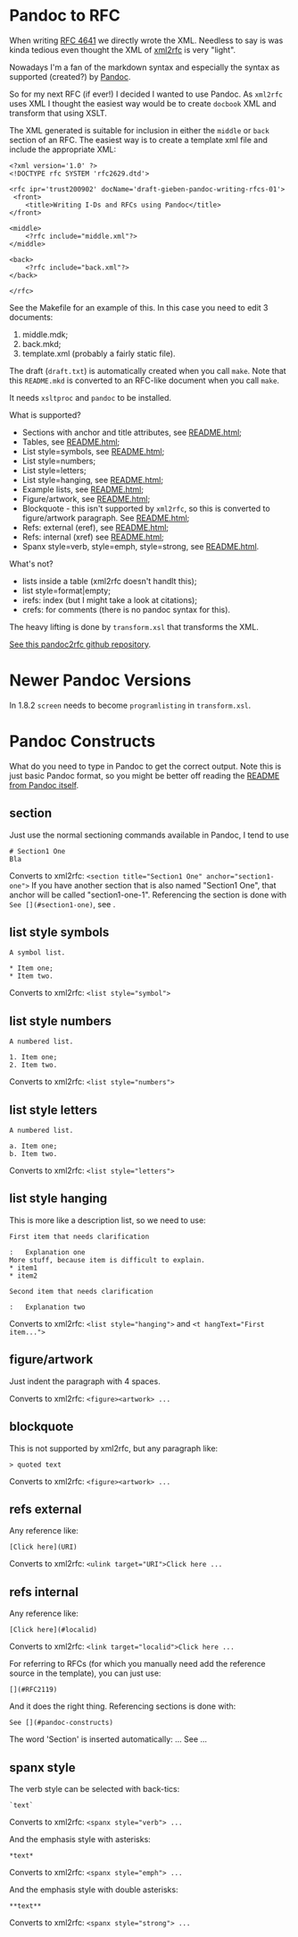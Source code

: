 # Pandoc to RFC

When writing [RFC 4641](RFC4641) we directly wrote the
XML. Needless to say is was kinda tedious even thought the XML of [xml2rfc](http://xml.resource.org/)
is very "light".

Nowadays I'm a fan of the markdown syntax and especially the syntax as supported (created?)
by [Pandoc](http://johnmacfarlane.net/pandoc/).

So for my next RFC (if ever!) I decided I wanted to use Pandoc. As `xml2rfc` uses XML
I thought the easiest way would be to create `docbook` XML and transform that using
XSLT.

The XML generated is suitable for inclusion in either the `middle` or `back` section
of an RFC. The easiest way is to create a template xml file and include the appropriate
XML:

    <?xml version='1.0' ?>
    <!DOCTYPE rfc SYSTEM 'rfc2629.dtd'>

    <rfc ipr='trust200902' docName='draft-gieben-pandoc-writing-rfcs-01'>
     <front>
        <title>Writing I-Ds and RFCs using Pandoc</title>
    </front>

    <middle>
        <?rfc include="middle.xml"?>
    </middle>

    <back>
        <?rfc include="back.xml"?>
    </back>

    </rfc>

See the Makefile for an example of this. In this case you need to edit
3 documents:

1. middle.mdk;
1. back.mkd;
1. template.xml (probably a fairly static file).

The draft (`draft.txt`) is automatically created when you call `make`. 
Note that this `README.mkd` is converted to an RFC-like document when you call `make`.

It needs `xsltproc` and `pandoc` to be installed.

What is supported?

* Sections with anchor and title attributes, see [README.html](http://johnmacfarlane.net/pandoc/README.html#headers);
* Tables, see [README.html](http://johnmacfarlane.net/pandoc/README.html#tables);
* List style=symbols, see [README.html](http://johnmacfarlane.net/pandoc/README.html#lists);
* List style=numbers;
* List style=letters;
* List style=hanging, see [README.html](http://johnmacfarlane.net/pandoc/README.html#definition-lists);
* Example lists, see [README.html](http://johnmacfarlane.net/pandoc/README.html#numbered-example-lists);
* Figure/artwork, see [README.html](http://johnmacfarlane.net/pandoc/README.html#indented-code-blocks);
* Blockquote - this isn't supported by `xml2rfc`, so this is converted to
    figure/artwork paragraph. See [README.html](http://johnmacfarlane.net/pandoc/README.html#block-quotations);
* Refs: external (eref), see [README.html](http://johnmacfarlane.net/pandoc/README.html#inline-links);
* Refs: internal (xref) see [README.html](http://johnmacfarlane.net/pandoc/README.html#header-identifiers-in-html);
* Spanx style=verb, style=emph, style=strong, see [README.html](http://johnmacfarlane.net/pandoc/README.html#inline-formatting).

What's not?

* lists inside a table (xml2rfc doesn't handlt this);
* list style=format|empty;
* irefs: index (but I might take a look at citations);
* crefs: for comments (there is no pandoc syntax for this).

The heavy lifting is done by `transform.xsl` that transforms the XML.

[See this pandoc2rfc github repository](https://github.com/miekg/pandoc2rfc).

# Newer Pandoc Versions

In 1.8.2 `screen` needs to become `programlisting` in `transform.xsl`.

# Pandoc Constructs

What do you need to type in Pandoc to get the correct output. Note this
is just basic Pandoc format, so you might be better off reading the
[README from Pandoc itself](http://johnmacfarlane.net/pandoc/README.html).

## section
Just use the normal sectioning commands available in Pandoc, I tend to use

    # Section1 One
    Bla

Converts to xml2rfc: `<section title="Section1 One" anchor="section1-one">`
If you have another section that is also named "Section1 One", that
anchor will be called "section1-one-1". Referencing the section
is done with `See [](#section1-one)`, see [](#refs-internal).

## list style symbols

    A symbol list.

    * Item one;
    * Item two.

Converts to xml2rfc: `<list style="symbol">`

## list style numbers

    A numbered list.

    1. Item one;
    2. Item two.

Converts to xml2rfc: `<list style="numbers">`

## list style letters

    A numbered list.

    a. Item one;
    b. Item two.

Converts to xml2rfc: `<list style="letters">`

## list style hanging
This is more like a description list, so we need to use:

    First item that needs clarification

    :   Explanation one
    More stuff, because item is difficult to explain.
    * item1
    * item2

    Second item that needs clarification

    :   Explanation two


Converts to xml2rfc: `<list style="hanging">` and `<t hangText="First item...">`

## figure/artwork

Just indent the paragraph with 4 spaces.

Converts to xml2rfc: `<figure><artwork> ...`

## blockquote
This is not supported by xml2rfc, but any paragraph like:

    > quoted text

Converts to xml2rfc: `<figure><artwork> ...`

## refs external
Any reference like:

    [Click here](URI)

Converts to xml2rfc: `<ulink target="URI">Click here ...`

## refs internal
Any reference like:

    [Click here](#localid)

Converts to xml2rfc: `<link target="localid">Click here ...` 

For referring to RFCs (for which you manually need add the reference source in the template), 
you can just use:

    [](#RFC2119)

And it does the right thing. Referencing sections is done with:

    See [](#pandoc-constructs)

The word 'Section' is inserted automatically: ... See [](#pandoc-constructs) ...

## spanx style
The verb style can be selected with back-tics:

    `text`

Converts to xml2rfc: `<spanx style="verb"> ...`

And the emphasis style with asterisks:

    *text*

Converts to xml2rfc: `<spanx style="emph"> ...`

And the emphasis style with double asterisks:

    **text**

Converts to xml2rfc: `<spanx style="strong"> ...`
